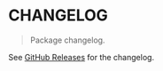 # CHANGELOG

> Package changelog.

See [GitHub Releases](https://github.com/stdlib-js/math-base-special-asec/releases) for the changelog.